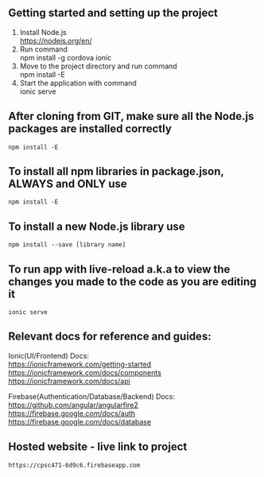 ## Getting started and setting up the project
1. Install Node.js  
    https://nodejs.org/en/  
2. Run command  
    npm install -g cordova ionic  
3. Move to the project directory and run command  
    npm install -E  
4. Start the application with command  
    ionic serve  

## After cloning from GIT, make sure all the Node.js packages are installed correctly
    npm install -E


## To install all npm libraries in package.json, ALWAYS and ONLY use
    npm install -E


## To install a new Node.js library use
    npm install --save [library name]


## To run app with live-reload a.k.a to view the changes you made to the code as you are editing it
    ionic serve


## Relevant docs for reference and guides:
Ionic(UI/Frontend) Docs:  
    https://ionicframework.com/getting-started  
    https://ionicframework.com/docs/components  
    https://ionicframework.com/docs/api  

Firebase(Authentication/Database/Backend) Docs:  
    https://github.com/angular/angularfire2  
    https://firebase.google.com/docs/auth  
    https://firebase.google.com/docs/database  
    

## Hosted website - live link to project
    https://cpsc471-6d9c6.firebaseapp.com
